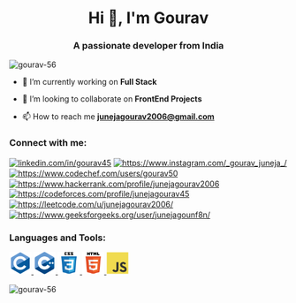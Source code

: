 <h1 align="center">Hi 👋, I'm Gourav</h1>
<h3 align="center">A passionate developer from India</h3>

<p align="left"> <img src="https://komarev.com/ghpvc/?username=gourav-56&label=Profile%20views&color=0e75b6&style=flat" alt="gourav-56" /> </p>

- 🔭 I’m currently working on **Full Stack**

- 👯 I’m looking to collaborate on **FrontEnd Projects**

- 📫 How to reach me **junejagourav2006@gmail.com**

<h3 align="left">Connect with me:</h3>
<p align="left">
<a href="https://linkedin.com/in/linkedin.com/in/gourav45" target="blank"><img align="center" src="https://raw.githubusercontent.com/rahuldkjain/github-profile-readme-generator/master/src/images/icons/Social/linked-in-alt.svg" alt="linkedin.com/in/gourav45" height="30" width="40" /></a>
<a href="https://instagram.com/https://www.instagram.com/_gourav_juneja_/" target="blank"><img align="center" src="https://raw.githubusercontent.com/rahuldkjain/github-profile-readme-generator/master/src/images/icons/Social/instagram.svg" alt="https://www.instagram.com/_gourav_juneja_/" height="30" width="40" /></a>
<a href="https://www.codechef.com/users/https://www.codechef.com/users/gourav50" target="blank"><img align="center" src="https://cdn.jsdelivr.net/npm/simple-icons@3.1.0/icons/codechef.svg" alt="https://www.codechef.com/users/gourav50" height="30" width="40" /></a>
<a href="https://www.hackerrank.com/https://www.hackerrank.com/profile/junejagourav2006" target="blank"><img align="center" src="https://raw.githubusercontent.com/rahuldkjain/github-profile-readme-generator/master/src/images/icons/Social/hackerrank.svg" alt="https://www.hackerrank.com/profile/junejagourav2006" height="30" width="40" /></a>
<a href="https://codeforces.com/profile/https://codeforces.com/profile/junejagourav45" target="blank"><img align="center" src="https://raw.githubusercontent.com/rahuldkjain/github-profile-readme-generator/master/src/images/icons/Social/codeforces.svg" alt="https://codeforces.com/profile/junejagourav45" height="30" width="40" /></a>
<a href="[https://www.leetcode.com/https://leetcode.com/u/junejagourav2006/](https://leetcode.com/u/junejagourav2006/)" target="blank"><img align="center" src="https://raw.githubusercontent.com/rahuldkjain/github-profile-readme-generator/master/src/images/icons/Social/leet-code.svg" alt="https://leetcode.com/u/junejagourav2006/" height="30" width="40" /></a>
<a href="https://auth.geeksforgeeks.org/user/https://www.geeksforgeeks.org/user/junejagounf8n/" target="blank"><img align="center" src="https://raw.githubusercontent.com/rahuldkjain/github-profile-readme-generator/master/src/images/icons/Social/geeks-for-geeks.svg" alt="https://www.geeksforgeeks.org/user/junejagounf8n/" height="30" width="40" /></a>
</p>

<h3 align="left">Languages and Tools:</h3>
<p align="left"> <a href="https://www.cprogramming.com/" target="_blank" rel="noreferrer"> <img src="https://raw.githubusercontent.com/devicons/devicon/master/icons/c/c-original.svg" alt="c" width="40" height="40"/> </a> <a href="https://www.w3schools.com/cpp/" target="_blank" rel="noreferrer"> <img src="https://raw.githubusercontent.com/devicons/devicon/master/icons/cplusplus/cplusplus-original.svg" alt="cplusplus" width="40" height="40"/> </a> <a href="https://www.w3schools.com/css/" target="_blank" rel="noreferrer"> <img src="https://raw.githubusercontent.com/devicons/devicon/master/icons/css3/css3-original-wordmark.svg" alt="css3" width="40" height="40"/> </a> <a href="https://www.w3.org/html/" target="_blank" rel="noreferrer"> <img src="https://raw.githubusercontent.com/devicons/devicon/master/icons/html5/html5-original-wordmark.svg" alt="html5" width="40" height="40"/> </a> <a href="https://developer.mozilla.org/en-US/docs/Web/JavaScript" target="_blank" rel="noreferrer"> <img src="https://raw.githubusercontent.com/devicons/devicon/master/icons/javascript/javascript-original.svg" alt="javascript" width="40" height="40"/> </a> </p>

<p><img align="center" src="https://github-readme-streak-stats.herokuapp.com/?user=gourav-56&" alt="gourav-56" /></p>
